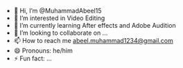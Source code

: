 - 👋 Hi, I’m @MuhammadAbeel15
- 👀 I’m interested in Video Editing
- 🌱 I’m currently learning After effects and Adobe Audition
- 💞️ I’m looking to collaborate on ...
- 📫 How to reach me abeel.muhammad1234@gmail.com
- 😄 Pronouns: he/him
- ⚡ Fun fact: ...

<!---
MuhammadAbeel15/MuhammadAbeel15 is a ✨ special ✨ repository because its `README.md` (this file) appears on your GitHub profile.
You can click the Preview link to take a look at your changes.
--->
